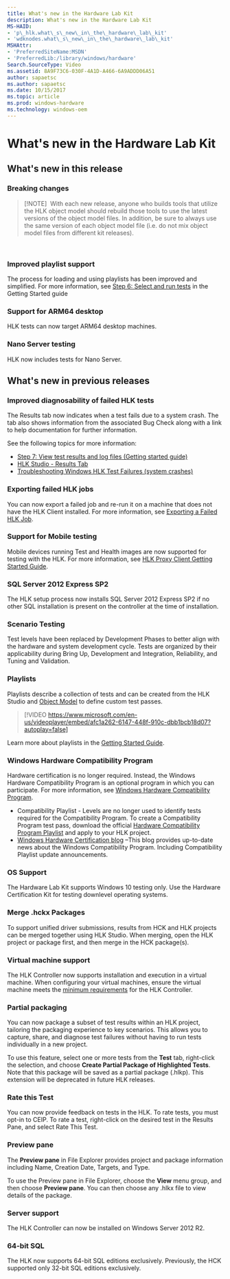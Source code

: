 ```yaml
---
title: What's new in the Hardware Lab Kit
description: What's new in the Hardware Lab Kit
MS-HAID:
- 'p\_hlk.what\_s\_new\_in\_the\_hardware\_lab\_kit'
- 'wdknodes.what\_s\_new\_in\_the\_hardware\_lab\_kit'
MSHAttr:
- 'PreferredSiteName:MSDN'
- 'PreferredLib:/library/windows/hardware'
Search.SourceType: Video
ms.assetid: 8A9F73C6-030F-4A1D-A466-6A9ADDD06A51
author: sapaetsc
ms.author: sapaetsc
ms.date: 10/15/2017
ms.topic: article
ms.prod: windows-hardware
ms.technology: windows-oem
---
```


# What's new in the Hardware Lab Kit


## <span id="What_s_new_in_this_release"></span><span id="what_s_new_in_this_release"></span><span id="WHAT_S_NEW_IN_THIS_RELEASE"></span>**What's new in this release**


### <span id="Breaking_changes"></span><span id="breaking_changes"></span><span id="BREAKING_CHANGES"></span>Breaking changes

>[!NOTE] 
>With each new release, anyone who builds tools that utilize the HLK object model should rebuild those tools to use the latest versions of the object model files. In addition, be sure to always use the same version of each object model file (i.e. do not mix object model files from different kit releases).

 

### <span id="Improved_playlist_support"></span><span id="improved_playlist_support"></span><span id="IMPROVED_PLAYLIST_SUPPORT"></span>Improved playlist support

The process for loading and using playlists has been improved and simplified. For more information, see [Step 6: Select and run tests](getstarted\step-6-select-and-run-tests.md) in the Getting Started guide

### <span id="Support_for_ARM64_desktop"></span><span id="support_for_arm64_desktop"></span><span id="SUPPORT_FOR_ARM64_DESKTOP"></span>Support for ARM64 desktop

HLK tests can now target ARM64 desktop machines.

### <span id="Nano_Server_testing"></span><span id="nano_server_testing"></span><span id="NANO_SERVER_TESTING"></span>Nano Server testing

HLK now includes tests for Nano Server.

## <span id="What_s_new_in_previous_releases"></span><span id="what_s_new_in_previous_releases"></span><span id="WHAT_S_NEW_IN_PREVIOUS_RELEASES"></span>**What's new in previous releases**


### <span id="Improved_diagnosability_of_failed_HLK_tests"></span><span id="improved_diagnosability_of_failed_hlk_tests"></span><span id="IMPROVED_DIAGNOSABILITY_OF_FAILED_HLK_TESTS"></span>Improved diagnosability of failed HLK tests

The Results tab now indicates when a test fails due to a system crash. The tab also shows information from the associated Bug Check along with a link to help documentation for further information.

See the following topics for more information:

-   [Step 7: View test results and log files (Getting started guide)](getstarted\step-7-view-test-results-and-log-files.md)
-   [HLK Studio - Results Tab](user\hlk-studio---results-tab.md)
-   [Troubleshooting Windows HLK Test Failures (system crashes)](user\troubleshooting-windows-hlk-test-failures.md#sysx)

### <span id="Exporting_failed_HLK_jobs"></span><span id="exporting_failed_hlk_jobs"></span><span id="EXPORTING_FAILED_HLK_JOBS"></span>Exporting failed HLK jobs

You can now export a failed job and re-run it on a machine that does not have the HLK Client installed. For more information, see [Exporting a Failed HLK Job](user\exporting-a-failed-hlk-job.md).

### <span id="Support_for_Mobile_testing"></span><span id="support_for_mobile_testing"></span><span id="SUPPORT_FOR_MOBILE_TESTING"></span>Support for Mobile testing

Mobile devices running Test and Health images are now supported for testing with the HLK. For more information, see [HLK Proxy Client Getting Started Guide](getstarted\hlk-proxy-client-getting-started-guide.md).

### <span id="SQL_Server_2012_Express_SP2"></span><span id="sql_server_2012_express_sp2"></span><span id="SQL_SERVER_2012_EXPRESS_SP2"></span>SQL Server 2012 Express SP2

The HLK setup process now installs SQL Server 2012 Express SP2 if no other SQL installation is present on the controller at the time of installation.

### <span id="Scenario_Testing"></span><span id="scenario_testing"></span><span id="SCENARIO_TESTING"></span>Scenario Testing

Test levels have been replaced by Development Phases to better align with the hardware and system development cycle. Tests are organized by their applicability during Bring Up, Development and Integration, Reliability, and Tuning and Validation.

### <span id="Playlists"></span><span id="playlists"></span><span id="PLAYLISTS"></span>Playlists

Playlists describe a collection of tests and can be created from the HLK Studio and [Object Model](API\microsoftwindowskitshardwareobjectmodel.md) to define custom test passes.

> [!VIDEO https://www.microsoft.com/en-us/videoplayer/embed/afc1a262-6147-448f-910c-dbb1bcb18d07?autoplay=false]

Learn more about playlists in the [Getting Started Guide](getstarted\step-6-select-and-run-tests.md).

### <span id="Windows_Hardware_Compatibility_Program"></span><span id="windows_hardware_compatibility_program"></span><span id="WINDOWS_HARDWARE_COMPATIBILITY_PROGRAM"></span>Windows Hardware Compatibility Program

Hardware certification is no longer required. Instead, the Windows Hardware Compatibility Program is an optional program in which you can participate. For more information, see [Windows Hardware Compatibility Program](user\windows-hardware-compatibility-program-overview.md).

-   Compatibility Playlist - Levels are no longer used to identify tests required for the Compatibility Program. To create a Compatibility Program test pass, download the official [Hardware Compatibility Program Playlist](https://sysdev.microsoft.com/en-US/Hardware/compatibilityplaylists/) and apply to your HLK project.
-   [Windows Hardware Certification blog](http://blogs.msdn.com/b/windows_hardware_certification) –This blog provides up-to-date news about the Windows Compatibility Program. Including Compatibility Playlist update announcements.

### <span id="OS_Support"></span><span id="os_support"></span><span id="OS_SUPPORT"></span>OS Support

The Hardware Lab Kit supports Windows 10 testing only. Use the Hardware Certification Kit for testing downlevel operating systems.

### <span id="Merge_.hckx_Packages"></span><span id="merge_.hckx_packages"></span><span id="MERGE_.HCKX_PACKAGES"></span>Merge .hckx Packages

To support unified driver submissions, results from HCK and HLK projects can be merged together using HLK Studio. When merging, open the HLK project or package first, and then merge in the HCK package(s).

### <span id="Virtual_machine_support"></span><span id="virtual_machine_support"></span><span id="VIRTUAL_MACHINE_SUPPORT"></span>Virtual machine support

The HLK Controller now supports installation and execution in a virtual machine. When configuring your virtual machines, ensure the virtual machine meets the [minimum requirements](getstarted\windows-hlk-prerequisites.md) for the HLK Controller.

### <span id="Partial_packaging"></span><span id="partial_packaging"></span><span id="PARTIAL_PACKAGING"></span>Partial packaging

You can now package a subset of test results within an HLK project, tailoring the packaging experience to key scenarios. This allows you to capture, share, and diagnose test failures without having to run tests individually in a new project.

To use this feature, select one or more tests from the **Test** tab, right-click the selection, and choose **Create Partial Package of Highlighted Tests**. Note that this package will be saved as a partial package (.hlkp). This extension will be deprecated in future HLK releases.

### <span id="Rate_this_Test"></span><span id="rate_this_test"></span><span id="RATE_THIS_TEST"></span>Rate this Test

You can now provide feedback on tests in the HLK. To rate tests, you must opt-in to CEIP. To rate a test, right-click on the desired test in the Results Pane, and select Rate This Test.

### <span id="Preview_pane"></span><span id="preview_pane"></span><span id="PREVIEW_PANE"></span>Preview pane

The **Preview pane** in File Explorer provides project and package information including Name, Creation Date, Targets, and Type.

To use the Preview pane in File Explorer, choose the **View** menu group, and then choose **Preview pane**. You can then choose any .hlkx file to view details of the package.

### <span id="Server_support"></span><span id="server_support"></span><span id="SERVER_SUPPORT"></span>Server support

The HLK Controller can now be installed on Windows Server 2012 R2.

### <span id="64-bit_SQL"></span><span id="64-bit_sql"></span><span id="64-BIT_SQL"></span>64-bit SQL

The HLK now supports 64-bit SQL editions exclusively. Previously, the HCK supported only 32-bit SQL editions exclusively.

 

 






